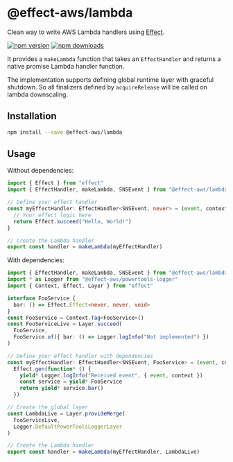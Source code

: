 # @effect-aws/lambda

Clean way to write AWS Lambda handlers using [Effect](https://www.effect.website/).

[![npm version](https://img.shields.io/npm/v/%40effect-aws%2Flambda?color=brightgreen&label=npm%20package)](https://www.npmjs.com/package/@effect-aws/lambda)
[![npm downloads](https://img.shields.io/npm/dm/%40effect-aws%2Flambda)](https://www.npmjs.com/package/@effect-aws/lambda)

It provides a `makeLambda` function that takes an `EffectHandler` and returns a native promise Lambda handler function.

The implementation supports defining global runtime layer with graceful shutdown. So all finalizers defined by `acquireRelease` will be called on lambda downscaling.

## Installation

```bash
npm install --save @effect-aws/lambda
```

## Usage

Without dependencies:

```typescript
import { Effect } from "effect"
import { EffectHandler, makeLambda, SNSEvent } from "@effect-aws/lambda"

// Define your effect handler
const myEffectHandler: EffectHandler<SNSEvent, never> = (event, context) => {
  // Your effect logic here
  return Effect.succeed("Hello, World!")
}

// Create the Lambda handler
export const handler = makeLambda(myEffectHandler)
```

With dependencies:

```typescript
import { EffectHandler, makeLambda, SNSEvent } from "@effect-aws/lambda"
import * as Logger from "@effect-aws/powertools-logger"
import { Context, Effect, Layer } from "effect"

interface FooService {
  bar: () => Effect.Effect<never, never, void>
}
const FooService = Context.Tag<FooService>()
const FooServiceLive = Layer.succeed(
  FooService,
  FooService.of({ bar: () => Logger.logInfo("Not implemented") })
)

// Define your effect handler with dependencies
const myEffectHandler: EffectHandler<SNSEvent, FooService> = (event, context) =>
  Effect.gen(function* () {
    yield* Logger.logInfo("Received event", { event, context })
    const service = yield* FooService
    return yield* service.bar()
  })

// Create the global layer
const LambdaLive = Layer.provideMerge(
  FooServiceLive,
  Logger.DefaultPowerToolsLoggerLayer
)

// Create the Lambda handler
export const handler = makeLambda(myEffectHandler, LambdaLive)
```
